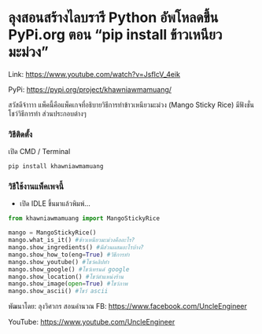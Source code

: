 # ลุงสอนสร้างไลบรารี Python อัพโหลดขึ้น PyPi.org ตอน “pip install ข้าวเหนียวมะม่วง”
Link: https://www.youtube.com/watch?v=JsfIcV_4eik

PyPi: https://pypi.org/project/khawniawmamuang/

สวัสดีจ้าาาา แพ็คนี้คือแพ็คเกจที่อธิบายวิธีการทำข้าวเหนียวมะม่วง (Mango Sticky Rice) มีฟังชั่นโชว์วิธีการทำ ส่วนประกอบต่างๆ

### วิธีติดตั้ง

เปิด CMD / Terminal

```python
pip install khawniawmamuang
```

### วิธีใช้งานแพ็คเพจนี้

- เปิด IDLE ขึ้นมาแล้วพิมพ์...

```python
from khawniawmamuang import MangoStickyRice

mango = MangoStickyRice()
mango.what_is_it() #ข้าวเหนียวมะม่วงคืออะไร?
mango.show_ingredients() #มีส่วนผสมอะไรบ้าง?
mango.show_how_to(eng=True) #วิธีการทำ
mango.show_youtube() #โชว์คลิปทำ
mango.show_google() #โชว์เทรนด์ google
mango.show_location() #โชว์ตำแหน่งร้าน
mango.show_image(open=True) #โชว์ภาพ
mango.show_ascii() #โชว์ ascii
```

พัฒนาโดย: ลุงวิศวกร สอนคำนวณ
FB: https://www.facebook.com/UncleEngineer

YouTube: https://www.youtube.com/UncleEngineer
